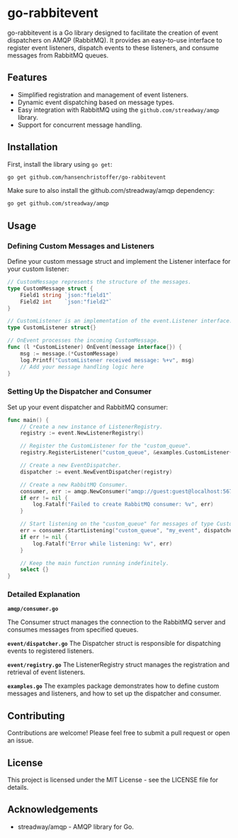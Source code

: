 # go-rabbitevent

go-rabbitevent is a Go library designed to facilitate the creation of event dispatchers on AMQP (RabbitMQ). It provides an easy-to-use interface to register event listeners, dispatch events to these listeners, and consume messages from RabbitMQ queues.

## Features

- Simplified registration and management of event listeners.
- Dynamic event dispatching based on message types.
- Easy integration with RabbitMQ using the `github.com/streadway/amqp` library.
- Support for concurrent message handling.

## Installation

First, install the library using `go get`:

```bash
go get github.com/hansenchristoffer/go-rabbitevent
```

Make sure to also install the github.com/streadway/amqp dependency:
```bash
go get github.com/streadway/amqp
```

## Usage
### Defining Custom Messages and Listeners
Define your custom message struct and implement the Listener interface for your custom listener:

```go
// CustomMessage represents the structure of the messages.
type CustomMessage struct {
    Field1 string `json:"field1"`
    Field2 int    `json:"field2"`
}

// CustomListener is an implementation of the event.Listener interface.
type CustomListener struct{}

// OnEvent processes the incoming CustomMessage.
func (l *CustomListener) OnEvent(message interface{}) {
    msg := message.(*CustomMessage)
    log.Printf("CustomListener received message: %+v", msg)
    // Add your message handling logic here
}
```

### Setting Up the Dispatcher and Consumer
Set up your event dispatcher and RabbitMQ consumer:

```go
func main() {
    // Create a new instance of ListenerRegistry.
    registry := event.NewListenerRegistry()

    // Register the CustomListener for the "custom_queue".
    registry.RegisterListener("custom_queue", &examples.CustomListener{})

    // Create a new EventDispatcher.
    dispatcher := event.NewEventDispatcher(registry)

    // Create a new RabbitMQ Consumer.
    consumer, err := amqp.NewConsumer("amqp://guest:guest@localhost:5672/")
    if err != nil {
        log.Fatalf("Failed to create RabbitMQ consumer: %v", err)
    }

    // Start listening on the "custom_queue" for messages of type CustomMessage.
    err = consumer.StartListening("custom_queue", "my_event", dispatcher, examples.CustomMessage{})
    if err != nil {
        log.Fatalf("Error while listening: %v", err)
    }

    // Keep the main function running indefinitely.
    select {}
}
```

### Detailed Explanation
**`amqp/consumer.go`**

The Consumer struct manages the connection to the RabbitMQ server and consumes messages from specified queues.

**`event/dispatcher.go`**
The Dispatcher struct is responsible for dispatching events to registered listeners.

**`event/registry.go`**
The ListenerRegistry struct manages the registration and retrieval of event listeners.

**`examples.go`**
The examples package demonstrates how to define custom messages and listeners, and how to set up the dispatcher and consumer.

## Contributing
Contributions are welcome! Please feel free to submit a pull request or open an issue.

## License
This project is licensed under the MIT License - see the LICENSE file for details.

## Acknowledgements
 - streadway/amqp - AMQP library for Go.
